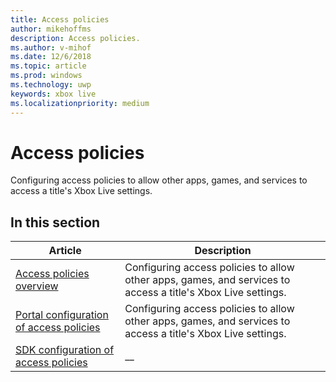 ```yaml
---
title: Access policies
author: mikehoffms
description: Access policies.
ms.author: v-mihof
ms.date: 12/6/2018
ms.topic: article
ms.prod: windows
ms.technology: uwp
keywords: xbox live
ms.localizationpriority: medium
---
```


# Access policies

Configuring access policies to allow other apps, games, and services to access a title's Xbox Live settings.


## In this section

| Article | Description |
|---------|-------------|
| [Access policies overview](access-policies-overview.md) | Configuring access policies to allow other apps, games, and services to access a title's Xbox Live settings. |
| [Portal configuration of access policies](../../configure-xbl/dev-center/access-policies-udc.md) | Configuring access policies to allow other apps, games, and services to access a title's Xbox Live settings. |
| [SDK configuration of access policies](access-policies-sdk-config.md) | __ |
